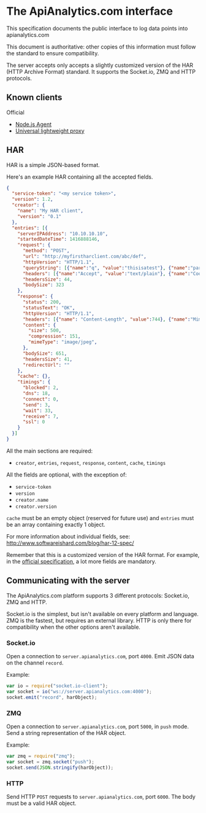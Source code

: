 # The ApiAnalytics.com interface

This specification documents the public interface to log data points into apianalytics.com

This document is authoritative: other copies of this information must follow the standard to ensure compatibility.

The server accepts only accepts a slightly customized version of the HAR (HTTP Archive Format) standard. It supports the Socket.io, ZMQ and HTTP protocols.

## Known clients

Official

- [Node.js Agent](https://github.com/Mashape/analytics-agents)
- [Universal lightweight proxy](https://github.com/SGrondin/analytics-harchiver)

## HAR

HAR is a simple JSON-based format.

Here's an example HAR containing all the accepted fields.

```json
{
  "service-token": "<my service token>",
  "version": 1.2,
  "creator": {
    "name": "My HAR client",
    "version": "0.1"
  },
  "entries": [{
    "serverIPAddress": "10.10.10.10",
    "startedDateTime": 1416888146,
    "request": {
      "method": "POST",
      "url": "http://myfirstharclient.com/abc/def",
      "httpVersion": "HTTP/1.1",
      "queryString": [{"name":"q", "value":"thisisatest"}, {"name":"param2", "value":"abc"}],
      "headers": [{"name":"Accept", "value":"text/plain"}, {"name":"Cookie", "value":"ijafhIAGWF3Awf93f"}],
      "headersSize": 44,
      "bodySize": 323
    },
    "response": {
      "status": 200,
      "statusText": "OK",
      "httpVersion": "HTTP/1.1",
      "headers": [{"name": "Content-Length", "value":744}, {"name":"Mime-Type", "value":"image/jpeg"}],
      "content": {
        "size": 500,
        "compression": 151,
        "mimeType": "image/jpeg",
      },
      "bodySize": 651,
      "headersSize": 41,
      "redirectUrl": ""
    },
    "cache": {},
    "timings": {
      "blocked": 2,
      "dns": 18,
      "connect": 0,
      "send": 3,
      "wait": 33,
      "receive": 7,
      "ssl": 0
    }
  }]
}
```

All the main sections are required:
- `creator`, `entries`, `request`, `response`, `content`, `cache`, `timings`

All the fields are optional, with the exception of:

- `service-token`
- `version`
- `creator.name`
- `creator.version`

`cache` must be an empty object (reserved for future use) and `entries` must be an array containing exactly 1 object.

For more information about individual fields, see: http://www.softwareishard.com/blog/har-12-spec/

Remember that this is a customized version of the HAR format. For example, in the [official specification](https://dvcs.w3.org/hg/webperf/raw-file/tip/specs/HAR/Overview.html), a lot more fields are mandatory.

## Communicating with the server

The ApiAnalytics.com platform supports 3 different protocols: Socket.io, ZMQ and HTTP.

Socket.io is the simplest, but isn't available on every platform and language. ZMQ is the fastest, but requires an external library. HTTP is only there for compatibility when the other options aren't available.

### Socket.io

Open a connection to `server.apianalytics.com`, port `4000`. Emit JSON data on the channel `record`.

Example:
```javascript
var io = require("socket.io-client");
var socket = io("ws://server.apianalytics.com:4000");
socket.emit("record", harObject);
```

### ZMQ

Open a connection to `server.apianalytics.com`, port `5000`, in `push` mode. Send a string representation of the HAR object.

Example:
```javascript
var zmq = require("zmq");
var socket = zmq.socket("push");
socket.send(JSON.stringify(harObject));
```

### HTTP

Send HTTP `POST` requests to `server.apianalytics.com`, port `6000`. The body must be a valid HAR object.


